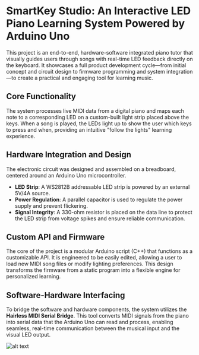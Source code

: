 # SmartKey Studio: An Interactive LED Piano Learning System Powered by Arduino Uno

This project is an end-to-end, hardware-software integrated piano tutor that visually guides users through songs with real-time LED feedback directly on the keyboard. It showcases a full product development cycle—from initial concept and circuit design to firmware programming and system integration—to create a practical and engaging tool for learning music.

## Core Functionality

The system processes live MIDI data from a digital piano and maps each note to a corresponding LED on a custom-built light strip placed above the keys. When a song is played, the LEDs light up to show the user which keys to press and when, providing an intuitive "follow the lights" learning experience.

## Hardware Integration and Design

The electronic circuit was designed and assembled on a breadboard, centered around an Arduino Uno microcontroller.

*   **LED Strip**: A WS2812B addressable LED strip is powered by an external 5V/4A source.
*   **Power Regulation**: A parallel capacitor is used to regulate the power supply and prevent flickering.
*   **Signal Integrity**: A 330-ohm resistor is placed on the data line to protect the LED strip from voltage spikes and ensure reliable communication.

## Custom API and Firmware

The core of the project is a modular Arduino script (C++) that functions as a customizable API. It is engineered to be easily edited, allowing a user to load new MIDI song files or modify lighting preferences. This design transforms the firmware from a static program into a flexible engine for personalized learning.

## Software-Hardware Interfacing

To bridge the software and hardware components, the system utilizes the **Hairless MIDI Serial Bridge**. This tool converts MIDI signals from the piano into serial data that the Arduino Uno can read and process, enabling seamless, real-time communication between the musical input and the visual LED output.


![alt text](piano2.jpg)